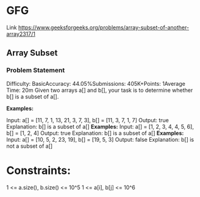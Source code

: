 # GFG
Link https://www.geeksforgeeks.org/problems/array-subset-of-another-array2317/1

## Array Subset

### Problem Statement
Difficulty: BasicAccuracy: 44.05%Submissions: 405K+Points: 1Average Time: 20m
Given two arrays a[] and b[], your task is to determine whether b[] is a subset of a[].

**Examples:**

Input: a[] = [11, 7, 1, 13, 21, 3, 7, 3], b[] = [11, 3, 7, 1, 7]
Output: true
Explanation: b[] is a subset of a[]
**Examples:**
Input: a[] = [1, 2, 3, 4, 4, 5, 6], b[] = [1, 2, 4]
Output: true
Explanation: b[] is a subset of a[]
**Examples:**
Input: a[] = [10, 5, 2, 23, 19], b[] = [19, 5, 3]
Output: false
Explanation: b[] is not a subset of a[]


# Constraints:
1 <= a.size(), b.size() <= 10^5
1 <= a[i], b[j] <= 10^6